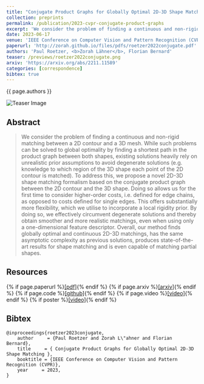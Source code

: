 ```yaml
---
title: "Conjugate Product Graphs for Globally Optimal 2D-3D Shape Matching"
collection: preprints
permalink: /publication/2023-cvpr-conjugate-product-graphs
excerpt: 'We consider the problem of finding a continuous and non-rigid matching between a 2D contour and a 3D mesh. While such problems can be solved to global optimality by finding a shortest path in the product graph between both shapes, existing solutions heavily rely on unrealistic prior assumptions to avoid degenerate solutions (e.g. knowledge to which region of the 3D shape each point of the 2D contour is matched). To address this, we propose a novel 2D-3D shape matching formalism based on the conjugate product graph between the 2D contour and the 3D shape. Doing so allows us for the first time to consider higher-order costs, i.e. defined for edge chains, as opposed to costs defined for single edges. This offers substantially more flexibility, which we utilise to incorporate a local rigidity prior. By doing so, we effectively circumvent degenerate solutions and thereby obtain smoother and more realistic matchings, even when using only a one-dimensional feature descriptor. Overall, our method finds globally optimal and continuous 2D-3D matchings, has the same asymptotic complexity as previous solutions, produces state-of-the-art results for shape matching and is even capable of matching partial shapes. '
date: 2023-06-17
venue: 'IEEE Conference on Computer Vision and Pattern Recognition (CVPR) (Accepted)'
paperurl: 'http://zorah.github.io/files/pdfs/roetzer2022conjugate.pdf'
authors: 'Paul Roetzer, <b>Zorah Lähner</b>, Florian Bernard'
teaser: /previews/roetzer2022conjugate.png
arxiv: 'https://arxiv.org/abs/2211.11589'
categories: [correspondence]
bibtex: true
---
```


{{ page.authors }}

<img class="pub_teaser" src="../images/previews/roetzer2022conjugate.png" alt="Teaser Image" title="teaser" />

## Abstract

> We consider the problem of finding a continuous and non-rigid matching between a 2D contour and a 3D mesh. While such problems can be solved to global optimality by finding a shortest path in the product graph between both shapes, existing solutions heavily rely on unrealistic prior assumptions to avoid degenerate solutions (e.g. knowledge to which region of the 3D shape each point of the 2D contour is matched). To address this, we propose a novel 2D-3D shape matching formalism based on the conjugate product graph between the 2D contour and the 3D shape. Doing so allows us for the first time to consider higher-order costs, i.e. defined for edge chains, as opposed to costs defined for single edges. This offers substantially more flexibility, which we utilise to incorporate a local rigidity prior. By doing so, we effectively circumvent degenerate solutions and thereby obtain smoother and more realistic matchings, even when using only a one-dimensional feature descriptor. Overall, our method finds globally optimal and continuous 2D-3D matchings, has the same asymptotic complexity as previous solutions, produces state-of-the-art results for shape matching and is even capable of matching partial shapes.  

## Resources

{% if page.paperurl %}<a href=" {{ page.paperurl }} ">[pdf]</a>{% endif %} {% if page.arxiv %}<a href=" {{ page.arxiv }} ">[arxiv]</a>{% endif %} {% if page.code %}<a href=" {{ page.code }} ">[github]</a>{% endif %} {% if page.video %}<a href=" {{ page.video }} ">[video]</a>{% endif %} {% if poster %}<a href=" {{ page.poster }} ">[video]</a>{% endif %}


## Bibtex

    @inproceedings{roetzer2023conjugate,
        author     = {Paul Roetzer and Zorah L\"ahner and Florian Bernard},
        title     = { Conjugate Product Graphs for Globally Optimal 2D-3D Shape Matching },
        booktitle = {IEEE Conference on Computer Vision and Pattern Recognition (CVPR)},
        year     = 2023,
    }
